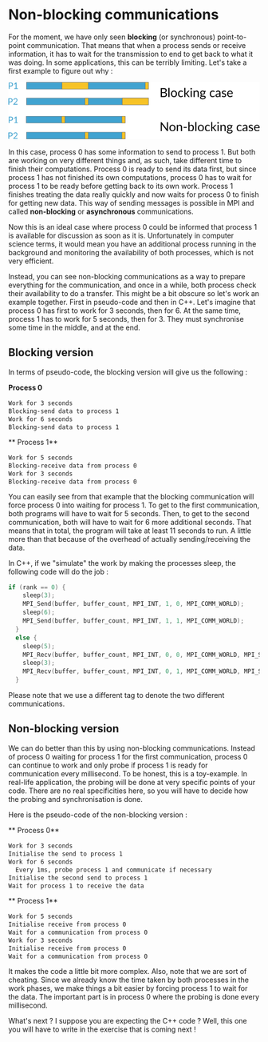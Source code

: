 # Non-blocking communications

For the moment, we have only seen **blocking** (or synchronous) point-to-point communication. That means that when a process sends or receive information, it has to wait for the transmission to end to get back to what it was doing. In some applications, this can be terribly limiting. Let's take a first example to figure out why :

![Blocking limit 1](/img/blocking_non_blocking.png)

In this case, process 0 has some information to send to process 1. But both are working on very different things and, as such, take different time to finish their computations. Process 0 is ready to send its data first, but since process 1 has not finished its own computations, process 0 has to wait for process 1 to be ready before getting back to its own work. Process 1 finishes treating the data really quickly and now waits for process 0 to finish for getting new data. This way of sending messages is possible in MPI and called **non-blocking** or **asynchronous** communications.

Now this is an ideal case where process 0 could be informed that process 1 is available for discussion as soon as it is. Unfortunately in computer science terms, it would mean you have an additional process running in the background and monitoring the availability of both processes, which is not very efficient.

Instead, you can see non-blocking communications as a way to prepare everything for the communication, and once in a while, both process check their availability to do a transfer. This might be a bit obscure so let's work an example together. First in pseudo-code and then in C++. Let's imagine that process 0 has first to work for 3 seconds, then for 6. At the same time, process 1 has to work for 5 seconds, then for 3. They must synchronise some time in the middle, and at the end.

## Blocking version

In terms of pseudo-code, the blocking version will give us the following :

**Process 0**

```
Work for 3 seconds
Blocking-send data to process 1
Work for 6 seconds
Blocking-send data to process 1
```

** Process 1**

```
Work for 5 seconds
Blocking-receive data from process 0
Work for 3 seconds
Blocking-receive data from process 0
```

You can easily see from that example that the blocking communication will force process 0 into waiting for process 1. To get to the first communication, both programs will have to wait for 5 seconds. Then, to get to the second communication, both will have to wait for 6 more additional seconds. That means that in total, the program will take at least 11 seconds to run. A little more than that because of the overhead of actually sending/receiving the data.

In C++, if we "simulate" the work by making the processes sleep, the following code will do the job :

```cpp
if (rank == 0) {
    sleep(3);
    MPI_Send(buffer, buffer_count, MPI_INT, 1, 0, MPI_COMM_WORLD);
    sleep(6);
    MPI_Send(buffer, buffer_count, MPI_INT, 1, 1, MPI_COMM_WORLD);
  }
  else {
    sleep(5);
    MPI_Recv(buffer, buffer_count, MPI_INT, 0, 0, MPI_COMM_WORLD, MPI_STATUS_IGNORE);
    sleep(3);
    MPI_Recv(buffer, buffer_count, MPI_INT, 0, 1, MPI_COMM_WORLD, MPI_STATUS_IGNORE);
  }
```

Please note that we use a different tag to denote the two different communications.

## Non-blocking version

We can do better than this by using non-blocking communications. Instead of process 0 waiting for process 1 for the first communication, process 0 can continue to work and only probe if process 1 is ready for communication every millisecond. To be honest, this is a toy-example. In real-life application, the probing will be done at very specific points of your code. There are no real specificities here, so you will have to decide how the probing and synchronisation is done.

Here is the pseudo-code of the non-blocking version :

** Process 0**
```
Work for 3 seconds
Initialise the send to process 1
Work for 6 seconds
  Every 1ms, probe process 1 and communicate if necessary
Initialise the second send to process 1
Wait for process 1 to receive the data
```

** Process 1**
```
Work for 5 seconds
Initialise receive from process 0
Wait for a communication from process 0
Work for 3 seconds
Initialise receive from process 0
Wait for a communication from process 0
```

It makes the code a little bit more complex. Also, note that we are sort of cheating. Since we already know the time taken by both processes in the work phases, we make things a bit easier by forcing process 1 to wait for the data. The important part is in process 0 where the probing is done every millisecond.

What's next ? I suppose you are expecting the C++ code ? Well, this one you will have to write in the exercise that is coming next !



